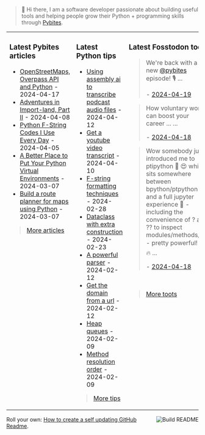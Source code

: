 > 👋 Hi there, I am a software developer passionate about building useful tools and helping people grow their Python + programming skills through <a href="https://pybit.es" target="_blank">Pybites</a>.

<table><tr><td valign="top" width="33%">

### Latest Pybites articles

<ul>

  <li><a href="https://pybit.es/articles/openstreetmaps-overpass-api-and-python/" target="_blank">OpenStreetMaps, Overpass API and Python</a> - 2024-04-17</li>

  <li><a href="https://pybit.es/articles/adventures-in-import-land-part-ii/" target="_blank">Adventures in Import-land, Part II</a> - 2024-04-08</li>

  <li><a href="https://pybit.es/articles/python-f-string-codes-i-use-every-day/" target="_blank">Python F-String Codes I Use Every Day</a> - 2024-04-05</li>

  <li><a href="https://pybit.es/articles/a-better-place-to-put-your-python-virtual-environments/" target="_blank">A Better Place to Put Your Python Virtual Environments</a> - 2024-03-07</li>

  <li><a href="https://pybit.es/articles/build-a-route-planner-for-maps-using-python/" target="_blank">Build a route planner for maps using Python</a> - 2024-03-07</li>

</ul>

> <a href="https://pybit.es/articles/" target="_blank">More articles</a>


</td><td valign="top" width="34%">

### Latest Python tips

<ul>

  <li><a href="https://github.com/bbelderbos/bobcodesit/blob/main/notes/20240412111523.md" target="_blank">Using assembly ai to transcribe podcast audio files</a> - 2024-04-12</li>

  <li><a href="https://github.com/bbelderbos/bobcodesit/blob/main/notes/20240410190949.md" target="_blank">Get a youtube video transcript</a> - 2024-04-10</li>

  <li><a href="https://github.com/bbelderbos/bobcodesit/blob/main/notes/20240228143839.md" target="_blank">F-string formatting techniques</a> - 2024-02-28</li>

  <li><a href="https://github.com/bbelderbos/bobcodesit/blob/main/notes/20240223145038.md" target="_blank">Dataclass with extra construction</a> - 2024-02-23</li>

  <li><a href="https://github.com/bbelderbos/bobcodesit/blob/main/notes/20240212164917.md" target="_blank">A powerful parser</a> - 2024-02-12</li>

  <li><a href="https://github.com/bbelderbos/bobcodesit/blob/main/notes/20240212145044.md" target="_blank">Get the domain from a url</a> - 2024-02-12</li>

  <li><a href="https://github.com/bbelderbos/bobcodesit/blob/main/notes/20240209140325.md" target="_blank">Heap queues</a> - 2024-02-09</li>

  <li><a href="https://github.com/bbelderbos/bobcodesit/blob/main/notes/20240209135049.md" target="_blank">Method resolution order</a> - 2024-02-09</li>

</ul>

> <a href="https://github.com/bbelderbos/bobcodesit" target="_blank">More tips</a>


</td><td valign="top" width="33%">

### Latest Fosstodon toots


  <blockquote>
  <p>We're back with a new <span class="h-card"><a class="u-url mention" href="https://fosstodon.org/@pybites">@<span>pybites</span></a></span> episode! 🎙️  ...</p>
  - <a href="https://fosstodon.org/@bbelderbos/112296591538850962" target="_blank">2024-04-19</a>
  </blockquote>

  <blockquote>
  <p>How voluntary work can boost your career ... ...</p>
  - <a href="https://fosstodon.org/@bbelderbos/112291637593082605" target="_blank">2024-04-18</a>
  </blockquote>

  <blockquote>
  <p>Wow somebody just introduced me to ptipython 🐍 😍 which sits somewhere between bpython/ptpython and a full jupyter experience 🤯 - including the convenience of ? and ?? to inspect modules/methods/etc - pretty powerful! 📈🔥 ...</p>
  - <a href="https://fosstodon.org/@bbelderbos/112291405244986183" target="_blank">2024-04-18</a>
  </blockquote>


<br>

> <a href="https://fosstodon.org/@bbelderbos" target="_blank">More toots</a>


</td></tr></table>

<a href="https://github.com/bbelderbos/bbelderbos/actions" target="_blank"><img src="https://github.com/bbelderbos/bbelderbos/workflows/Daily%20Update/badge.svg" align="right" alt="Build README"></a>Roll your own: <a href="https://pybit.es/articles/how-to-create-a-self-updating-github-readme/" target="_blank">How to create a self updating GitHub Readme</a>.